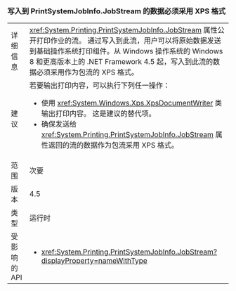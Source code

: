 ### <a name="data-written-to-printsystemjobinfojobstream-must-be-in-xps-format"></a>写入到 PrintSystemJobInfo.JobStream 的数据必须采用 XPS 格式

|   |   |
|---|---|
|详细信息|<xref:System.Printing.PrintSystemJobInfo.JobStream> 属性公开打印作业的流。 通过写入到此流，用户可以将原始数据发送到基础操作系统打印组件。从 Windows 操作系统的 Windows 8 和更高版本上的 .NET Framework 4.5 起，写入到此流的数据必须采用作为包流的 XPS 格式。|
|建议|若要输出打印内容，可以执行下列任一操作：<ul><li>使用 <xref:System.Windows.Xps.XpsDocumentWriter> 类输出打印内容。 这是建议的替代项。</li><li>确保发送给 <xref:System.Printing.PrintSystemJobInfo.JobStream> 属性返回的流的数据作为包流采用 XPS 格式。</li></ul>|
|范围|次要|
|版本|4.5|
|类型|运行时|
|受影响的 API|<ul><li><xref:System.Printing.PrintSystemJobInfo.JobStream?displayProperty=nameWithType></li></ul>|

